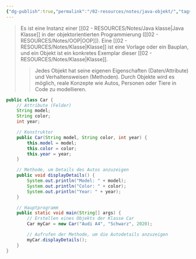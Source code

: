 ```yaml
---
{"dg-publish":true,"permalink":"/02-resources/notes/java-objekt/","tags":["code/java","code/OOP"],"noteIcon":"","updated":"2025-08-26T16:35:05.084+02:00"}
---
```


>Es ist eine Instanz einer [[02 - RESOURCES/Notes/Java klasse\|Java Klasse]] in der objektorientierten Programmierung ([[02 - RESOURCES/Notes/OOP\|OOP]]). 
>Eine [[02 - RESOURCES/Notes/Klasse\|Klasse]] ist eine Vorlage oder ein Bauplan, und ein Objekt ist ein konkretes Exemplar dieser [[02 - RESOURCES/Notes/Klasse\|Klasse]]. 
>>Jedes Objekt hat seine eigenen Eigenschaften (Daten/Attribute) und Verhaltensweisen (Methoden). 
>>Durch Objekte wird es möglich, reale Konzepte wie Autos, Personen oder Tiere in Code zu modellieren.

```java
public class Car {
    // Attribute (Felder)
    String model;
    String color;
    int year;

    // Konstruktor
    public Car(String model, String color, int year) {
        this.model = model;
        this.color = color;
        this.year = year;
    }

    // Methode, um Details des Autos anzuzeigen
    public void displayDetails() {
        System.out.println("Model: " + model);
        System.out.println("Color: " + color);
        System.out.println("Year: " + year);
    }

    // Hauptprogramm
    public static void main(String[] args) {
        // Erstellen eines Objekts der Klasse Car
        Car myCar = new Car("Audi A4", "Schwarz", 2020);

        // Aufrufen der Methode, um die Autodetails anzuzeigen
        myCar.displayDetails();
    }
}
```